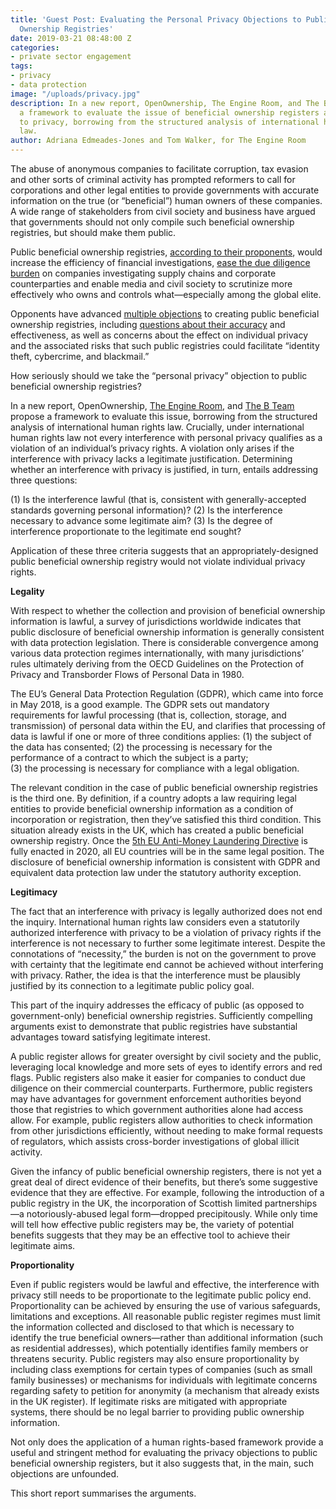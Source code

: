 ```yaml
---
title: 'Guest Post: Evaluating the Personal Privacy Objections to Public Beneficial
  Ownership Registries'
date: 2019-03-21 08:48:00 Z
categories:
- private sector engagement
tags:
- privacy
- data protection
image: "/uploads/privacy.jpg"
description: In a new report, OpenOwnership, The Engine Room, and The B Team propose
  a framework to evaluate the issue of beneficial ownership registers and the right
  to privacy, borrowing from the structured analysis of international human rights
  law.
author: Adriana Edmeades-Jones and Tom Walker, for The Engine Room
---
```


The abuse of anonymous companies to facilitate corruption, tax evasion and other sorts of criminal activity has prompted reformers to call for corporations and other legal entities to provide governments with accurate information on the true (or “beneficial”) human owners of these companies. A wide range of stakeholders from civil society and business have argued that governments should not only compile such beneficial ownership registries, but should make them public.

Public beneficial ownership registries, [according to their proponents](https://globalanticorruptionblog.com/2018/05/15/public-beneficial-ownership-registries-a-response-to-recent-criticisms/), would increase the efficiency of financial investigations, [ease the due diligence burden](https://globalanticorruptionblog.com/2018/11/01/guest-post-to-be-effective-public-company-ownership-registries-must-be-linked/#more-12196) on companies investigating supply chains and corporate counterparties and enable media and civil society to scrutinize more effectively who owns and controls what—especially among the global elite.

Opponents have advanced [multiple objections](https://globalanticorruptionblog.com/2018/05/22/guest-post-the-uk-order-on-ubo-registries-in-overseas-territories-a-reply/) to creating public beneficial ownership registries, including [questions about their accuracy](http://www.fcpablog.com/blog/2018/5/7/martin-kenney-open-company-ubo-registers-are-not-the-panacea.html) and effectiveness, as well as concerns about the effect on individual privacy and the associated risks that such public registries could facilitate “identity theft, cybercrime, and blackmail.”

How seriously should we take the “personal privacy” objection to public beneficial ownership registries?

In a new report, OpenOwnership, [The Engine Room](https://www.theengineroom.org/), and [The B Team](http://www.bteam.org/) propose a framework to evaluate this issue, borrowing from the structured analysis of international human rights law. Crucially, under international human rights law not every interference with personal privacy qualifies as a violation of an individual’s privacy rights. A violation only arises if the interference with privacy lacks a legitimate justification. Determining whether an interference with privacy is justified, in turn, entails addressing three questions:

\(1) Is the interference lawful (that is, consistent with generally-accepted standards governing personal information)?
\(2) Is the interference necessary to advance some legitimate aim?
\(3) Is the degree of interference proportionate to the legitimate end sought?

Application of these three criteria suggests that an appropriately-designed public beneficial ownership registry would not violate individual privacy rights.

**Legality**

With respect to whether the collection and provision of beneficial ownership information is lawful, a survey of jurisdictions worldwide indicates that public disclosure of beneficial ownership information is generally consistent with data protection legislation. There is considerable convergence among various data protection regimes internationally, with many jurisdictions’ rules ultimately deriving from the OECD Guidelines on the Protection of Privacy and Transborder Flows of Personal Data in 1980.

The EU’s General Data Protection Regulation (GDPR), which came into force in May 2018, is a good example. The GDPR sets out mandatory requirements for lawful processing (that is, collection, storage, and transmission) of personal data within the EU, and clarifies that processing of data is lawful if one or more of three conditions applies:
\(1) the subject of the data has consented;
\(2) the processing is necessary for the performance of a contract to which the subject is a party;\
\(3) the processing is necessary for compliance with a legal obligation.

The relevant condition in the case of public beneficial ownership registries is the third one. By definition, if a country adopts a law requiring legal entities to provide beneficial ownership information as a condition of incorporation or registration, then they’ve satisfied this third condition. This situation already exists in the UK, which has created a public beneficial ownership registry. Once the [5th EU Anti-Money Laundering Directive](http://www.bteam.org/announcements/a-major-step-forward-for-transparent-markets/) is fully enacted in 2020, all EU countries will be in the same legal position. The disclosure of beneficial ownership information is consistent with GDPR and equivalent data protection law under the statutory authority exception.

**Legitimacy**

The fact that an interference with privacy is legally authorized does not end the inquiry. International human rights law considers even a statutorily authorized interference with privacy to be a violation of privacy rights if the interference is not necessary to further some legitimate interest. Despite the connotations of “necessity,” the burden is not on the government to prove with certainty that the legitimate end cannot be achieved without interfering with privacy. Rather, the idea is that the interference must be plausibly justified by its connection to a legitimate public policy goal.

This part of the inquiry addresses the efficacy of public (as opposed to government-only) beneficial ownership registries. Sufficiently compelling arguments exist to demonstrate that public registries have substantial advantages toward satisfying legitimate interest.

A public register allows for greater oversight by civil society and the public, leveraging local knowledge and more sets of eyes to identify errors and red flags. Public registers also make it easier for companies to conduct due diligence on their commercial counterparts. Furthermore, public registers may have advantages for government enforcement authorities beyond those that registries to which government authorities alone had access allow. For example, public registers allow authorities to check information from other jurisdictions efficiently, without needing to make formal requests of regulators, which assists cross-border investigations of global illicit activity.

Given the infancy of public beneficial ownership registers, there is not yet a great deal of direct evidence of their benefits, but there’s some suggestive evidence that they are effective. For example, following the introduction of a public registry in the UK, the incorporation of Scottish limited partnerships—a notoriously-abused legal form—dropped precipitously. While only time will tell how effective public registers may be, the variety of potential benefits suggests that they may be an effective tool to achieve their legitimate aims.

**Proportionality**

Even if public registers would be lawful and effective, the interference with privacy still needs to be proportionate to the legitimate public policy end. Proportionality can be achieved by ensuring the use of various safeguards, limitations and exceptions. All reasonable public register regimes must limit the information collected and disclosed to that which is necessary to identify the true beneficial owners—rather than additional information (such as residential addresses), which potentially identifies family members or threatens security. Public registers may also ensure proportionality by including class exemptions for certain types of companies (such as small family businesses) or mechanisms for individuals with legitimate concerns regarding safety to petition for anonymity (a mechanism that already exists in the UK register). If legitimate risks are mitigated with appropriate systems, there should be no legal barrier to providing public ownership information.

Not only does the application of a human rights-based framework provide a useful and stringent method for evaluating the privacy objections to public beneficial ownership registers, but it also suggests that, in the main, such objections are unfounded.

This short report summarises the arguments.